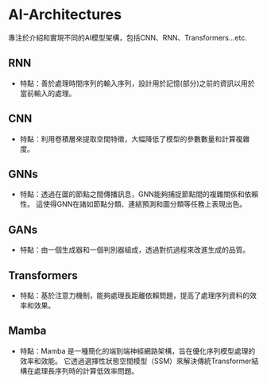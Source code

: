 # AI-Architectures
專注於介紹和實現不同的AI模型架構，包括CNN、RNN、Transformers...etc.

## RNN
- 特點：善於處理時間序列的輸入序列，設計用於記憶(部分)之前的資訊以用於當前輸入的處理。

## CNN
- 特點：利用卷積層來提取空間特徵，大幅降低了模型的參數數量和計算複雜度。

## GNNs
- 特點：透過在圖的節點之間傳播訊息，GNN能夠捕捉節點間的複雜關係和依賴性。 這使得GNN在諸如節點分類、連結預測和圖分類等任務上表現出色。

## GANs
- 特點：由一個生成器和一個判別器組成，透過對抗過程來改進生成的品質。

## Transformers
- 特點：基於注意力機制，能夠處理長距離依賴問題，提高了處理序列資料的效率和效果。

## Mamba
- 特點：Mamba 是一種簡化的端到端神經網路架構，旨在優化序列模型處理的效率和效能。 它透過選擇性狀態空間模型（SSM）來解決傳統Transformer結構在處理長序列時的計算低效率問題。
